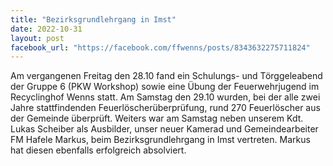 ```yaml
---
title: "Bezirksgrundlehrgang in Imst"
date: 2022-10-31
layout: post
facebook_url: "https://facebook.com/ffwenns/posts/8343632275711824"
---
```


Am vergangenen Freitag den 28.10 fand ein Schulungs- und Törggeleabend der Gruppe 6 (PKW Workshop) sowie eine Übung der Feuerwehrjugend im Recyclinghof Wenns statt. Am Samstag den 29.10 wurden, bei der alle zwei Jahre stattfindenden Feuerlöscherüberprüfung, rund 270 Feuerlöscher aus der Gemeinde überprüft. Weiters war am Samstag neben unserem Kdt. Lukas Scheiber als Ausbilder, unser neuer Kamerad und Gemeindearbeiter FM Hafele Markus, beim Bezirksgrundlehrgang in Imst vertreten. Markus hat diesen ebenfalls erfolgreich absolviert.